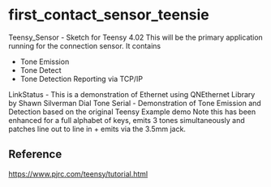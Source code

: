 # first_contact_sensor_teensie

Teensy_Sensor - Sketch for Teensy 4.02
This will be the primary application running for the connection sensor.
It contains

- Tone Emission
- Tone Detect
- Tone Detection Reporting via TCP/IP

LinkStatus - This is a demonstration of Ethernet using QNEthernet Library by Shawn Silverman
Dial Tone Serial - Demonstration of Tone Emission and Detection based on the original Teensy Example demo
Note this has been enhanced for a full alphabet of keys, emits 3 tones simultaneously and patches line out to line in + emits via the 3.5mm jack.

## Reference

https://www.pjrc.com/teensy/tutorial.html
